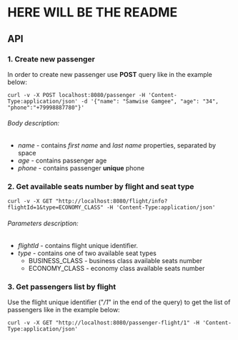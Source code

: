 # HERE WILL BE THE README

## API

### 1. Create new passenger
In order to create new passenger use **POST** query like in the example below:
```
curl -v -X POST localhost:8080/passenger -H 'Content-Type:application/json' -d '{"name": "Samwise Gamgee", "age": "34", "phone":"+79998887780"}'
```
###### Body description:
* *name* - contains *first name* and *last name* properties, separated by space
* *age* - contains passenger age
* *phone* - contains passenger **unique** phone

### 2. Get available seats number by flight and seat type
```
curl -v -X GET "http://localhost:8080/flight/info?flightId=1&type=ECONOMY_CLASS" -H 'Content-Type:application/json'
```
###### Parameters description:
* *flightId* - contains flight unique identifier.
* *type* - contains one of two available seat types
    * BUSINESS_CLASS - business class available seats number
    * ECONOMY_CLASS - economy class available seats number

### 3. Get passengers list by flight
Use the flight unique identifier ("*/1*" in the end of the query) to get the list of passengers like in the example below:
```
curl -v -X GET "http://localhost:8080/passenger-flight/1" -H 'Content-Type:application/json'
```
